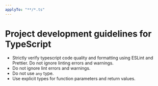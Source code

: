 ```yaml
---
applyTo: "**/*.ts"
---
```

# Project development guidelines for TypeScript

- Strictly verify typescript code quality and formatting using ESLint and Prettier. Do not ignore linting errors and warnings.
- Do not ignore lint errors and warnings.
- Do not use `any` type.
- Use explicit types for function parameters and return values.

